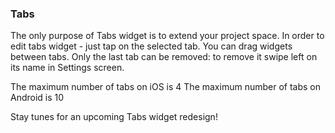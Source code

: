 
### Tabs

The only purpose of Tabs widget is to extend your project space. 
In order to edit tabs widget - just tap on the selected tab. 
You can drag widgets between tabs. 
Only the last tab can be removed: to remove it swipe left on its name in Settings screen.

The maximum number of tabs on iOS is 4
The maximum number of tabs on Android is 10

Stay tunes for an upcoming Tabs widget redesign!